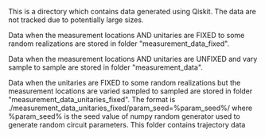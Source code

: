 This is a directory which contains data generated using Qiskit. The data are not tracked due to potentially large sizes.

Data when the measurement locations AND unitaries are FIXED to some random realizations are stored in folder "measurement_data_fixed".

Data when the measurement locations AND unitaries are UNFIXED and vary sample to sample are stored in folder "measurement_data".

Data when the unitaries are FIXED to some random realizations but the measurement locations are varied sampled to sampled are stored in folder "measurement_data_unitaries_fixed". The format is ./measurement_data_unitaries_fixed/param_seed=%param_seed%/ where %param_seed% is the seed value of numpy random generator used to generate random circuit parameters. This folder contains trajectory data